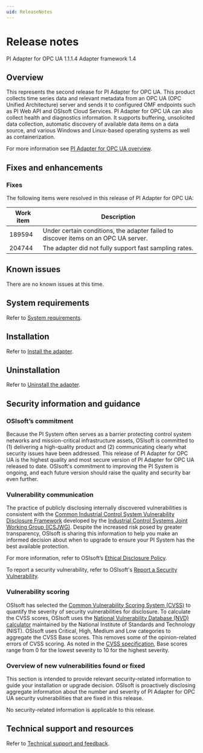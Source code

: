 ```yaml
---
uid: ReleaseNotes
---
```


# Release notes

PI Adapter for OPC UA 1.1.1.4
Adapter framework 1.4

## Overview

This represents the second release for PI Adapter for OPC UA. This product collects time series data and relevant metadata from an OPC UA (OPC Unified Architecture) server and sends it to configured OMF endpoints such as PI Web API and OSIsoft Cloud Services. PI Adapter for OPC UA can also collect health and diagnostics information. It supports buffering, unsolicited data collection, automatic discovery of available data items on a data source, and various Windows and Linux-based operating systems as well as containerization.

For more information see [PI Adapter for OPC UA overview](xref:PIAdapterForOPCUAOverview).

## Fixes and enhancements

### Fixes

The following items were resolved in this release of PI Adapter for OPC UA:

Work item | Description
--------- | -----------
189594 | Under certain conditions, the adapter failed to discover items on an OPC UA server. |
204744 | The adapter did not fully support fast sampling rates. |

## Known issues

There are no known issues at this time.

## System requirements

Refer to [System requirements](xref:SystemRequirements).

## Installation

Refer to [Install the adapter](xref:InstallTheAdapter).

## Uninstallation

Refer to [Uninstall the adapter](xref:UninstallTheAdapter).

## Security information and guidance

### OSIsoft’s commitment

Because the PI System often serves as a barrier protecting control system networks and mission-critical infrastructure assets, OSIsoft is committed to (1) delivering a high-quality product and (2) communicating clearly what security issues have been addressed. This release of PI Adapter for OPC UA is the highest quality and most secure version of PI Adapter for OPC UA released to date. OSIsoft's commitment to improving the PI System is ongoing, and each future version should raise the quality and security bar even further.

### Vulnerability communication

The practice of publicly disclosing internally discovered vulnerabilities is consistent with the [Common Industrial Control System Vulnerability Disclosure Framework](https://ics-cert.us-cert.gov/sites/default/files/ICSJWG-Archive/ICSJWG_Vulnerability_Disclosure_Framework_Final_1.pdf) developed by the [Industrial Control Systems Joint Working Group (ICSJWG)](https://ics-cert.us-cert.gov/Industrial-Control-Systems-Joint-Working-Group-ICSJWG). Despite the increased risk posed by greater transparency, OSIsoft is sharing this information to help you make an informed decision about when to upgrade to ensure your PI System has the best available protection.

For more information, refer to OSIsoft’s [Ethical Disclosure Policy](https://www.osisoft.com/ethical-disclosure-policy).

To report a security vulnerability, refer to OSIsoft's [Report a Security Vulnerability](https://www.osisoft.com/report-a-security-vulnerability).

### Vulnerability scoring

OSIsoft has selected the [Common Vulnerability Scoring System (CVSS)](https://www.first.org/cvss/v2/guide) to quantify the severity of security vulnerabilities for disclosure. To calculate the CVSS scores, OSIsoft uses the [National Vulnerability Database (NVD) calculator](https://nvd.nist.gov/cvss.cfm?calculator&amp;version=2) maintained by the National Institute of Standards and Technology (NIST).  OSIsoft uses Critical, High, Medium and Low categories to aggregate the CVSS Base scores. This removes some of the opinion-related errors of CVSS scoring.  As noted in the [CVSS specification](https://www.first.org/cvss/specification-document), Base scores range from 0 for the lowest severity to 10 for the highest severity.

### Overview of new vulnerabilities found or fixed

This section is intended to provide relevant security-related information to guide your installation or upgrade decision. OSIsoft is proactively disclosing aggregate information about the number and severity of PI Adapter for OPC UA security vulnerabilities that are fixed in this release.

No security-related information is applicable to this release.

## Technical support and resources

Refer to [Technical support and feedback](xref:TechnicalSupportAndFeedback).
